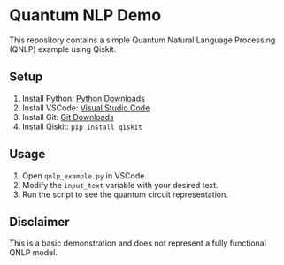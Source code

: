 # Quantum NLP Demo

This repository contains a simple Quantum Natural Language Processing (QNLP) example using Qiskit.

## Setup

1. Install Python: [Python Downloads](https://www.python.org/downloads/)
2. Install VSCode: [Visual Studio Code](https://code.visualstudio.com/download)
3. Install Git: [Git Downloads](https://git-scm.com/downloads)
4. Install Qiskit: `pip install qiskit`

## Usage

1. Open `qnlp_example.py` in VSCode.
2. Modify the `input_text` variable with your desired text.
3. Run the script to see the quantum circuit representation.

## Disclaimer

This is a basic demonstration and does not represent a fully functional QNLP model.

